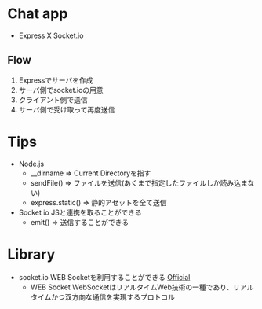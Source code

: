 # Chat app
- Express X Socket.io

## Flow
1. Expressでサーバを作成
2. サーバ側でsocket.ioの用意
3. クライアント側で送信
4. サーバ側で受け取って再度送信

# Tips
- Node.js
    - __dirname => Current Directoryを指す
    - sendFile() => ファイルを送信(あくまで指定したファイルしか読み込まない)
    - express.static() => 静的アセットを全て送信
- Socket io
JSと連携を取ることができる
    - emit() => 送信することができる

# Library
- socket.io
WEB Socketを利用することができる
[Official](https://socket.io/)
    - WEB Socket
    WebSocketはリアルタイムWeb技術の一種であり、リアルタイムかつ双方向な通信を実現するプロトコル
